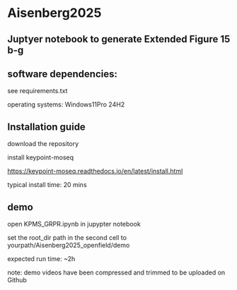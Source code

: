 # Aisenberg2025

## Juptyer notebook to generate Extended Figure 15 b-g

## software dependencies:

see requirements.txt

operating systems: Windows11Pro 24H2

## Installation guide
download the repository

install keypoint-moseq

https://keypoint-moseq.readthedocs.io/en/latest/install.html

typical install time: 20 mins

## demo
open KPMS_GRPR.ipynb in jupypter notebook

set the root_dir path in the second cell to yourpath/Aisenberg2025_openfield/demo

expected run time: ~2h

note: demo videos have been compressed and trimmed to be uploaded on Github
